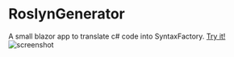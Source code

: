 # RoslynGenerator
A small blazor app to translate c# code into SyntaxFactory.
[Try it!](https://jeuxjeux20.github.io/RoslynGenerator/)
![screenshot](https://i.imgur.com/EEYBBww.png)
